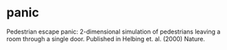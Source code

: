 # panic
Pedestrian escape panic: 2-dimensional simulation of pedestrians leaving a room through a single door. Published in Helbing et. al. (2000) Nature.
